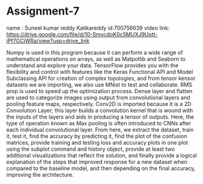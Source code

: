 # Assignment-7
name : Suneel kumar reddy Katikareddy
id:700756639
video link:
https://drive.google.com/file/d/10-SmycdoK0c5MUXJ9Uptt-iPf7GCjWRa/view?usp=drive_link



Numpy is used in this program because it can perform a wide range of mathematical operations on arrays, as well as Matpotlib and Seaborn to understand and explore your data. TensorFlow provides you with the flexibility and control with features like the Keras Functional API and Model Subclassing API for creation of complex topologies, and from tensor kensor datasets we are importing, we also use MNist to test and collaborate. RMS prop is used to speed up the optimization process. Dense layer and flatten are used to categorize images using output from convolutional layers and pooling feature maps, respectively. Conv2D is imported because it is a 2D Convolution Layer; this layer builds a convolution kernel that is wound with the inputs of the layers and aids in producing a tensor of outputs. Here, the type of operation known as Max pooling is often introduced to CNNs after each individual convolutional layer. From here, we extract the dataset, train it, test it, find the accuracy by predicting it, find the plot of the confusion matrices, provide training and testing loss and accuracy plots in one plot using the subplot command and history object, provide at least two additional visualizations that reflect the solution, and finally provide a logical explanation of the steps that improved response for a new dataset when compared to the baseline model, and then depending on the final accuracy, improving the architecture.
